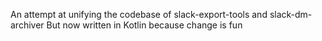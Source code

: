 An attempt at unifying the codebase of slack-export-tools and slack-dm-archiver
But now written in Kotlin because change is fun
